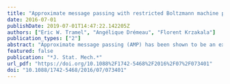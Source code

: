 ```yaml
---
title: "Approximate message passing with restricted Boltzmann machine priors"
date: 2016-07-01
publishDate: 2019-07-01T14:47:22.142205Z
authors: ["Eric W. Tramel", "Angélique Drémeau", "Florent Krzakala"]
publication_types: ["2"]
abstract: "Approximate message passing (AMP) has been shown to be an excellent statistical approach to signal inference and compressed sensing problems. The AMP framework provides modularity in the choice of signal prior; here we propose a hierarchical form of the Gauss–Bernoulli prior which utilizes a restricted Boltzmann machine (RBM) trained on the signal support to push reconstruction performance beyond that of simple i.i.d. priors for signals whose support can be well represented by a trained binary RBM. We present and analyze two methods of RBM factorization and demonstrate how these affect signal reconstruction performance within our proposed algorithm. Finally, using the MNIST handwritten digit dataset, we show experimentally that using an RBM allows AMP to approach oracle-support performance."
featured: false
publication: "*J. Stat. Mech.*"
url_pdf: "https://doi.org/10.1088%2F1742-5468%2F2016%2F07%2F073401"
doi: "10.1088/1742-5468/2016/07/073401"
---
```


